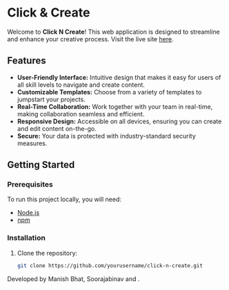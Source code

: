 # Click & Create

Welcome to **Click N Create**! This web application is designed to streamline and enhance your creative process. Visit the live site [here](https://click-n-create.vercel.app/).

## Features

- **User-Friendly Interface:** Intuitive design that makes it easy for users of all skill levels to navigate and create content.
- **Customizable Templates:** Choose from a variety of templates to jumpstart your projects.
- **Real-Time Collaboration:** Work together with your team in real-time, making collaboration seamless and efficient.
- **Responsive Design:** Accessible on all devices, ensuring you can create and edit content on-the-go.
- **Secure:** Your data is protected with industry-standard security measures.

## Getting Started

### Prerequisites

To run this project locally, you will need:

- [Node.js](https://nodejs.org/)
- [npm](https://www.npmjs.com/)

### Installation

1. Clone the repository:
   ```bash
   git clone https://github.com/yourusername/click-n-create.git


Developed by Manish Bhat, Soorajabinav and .
